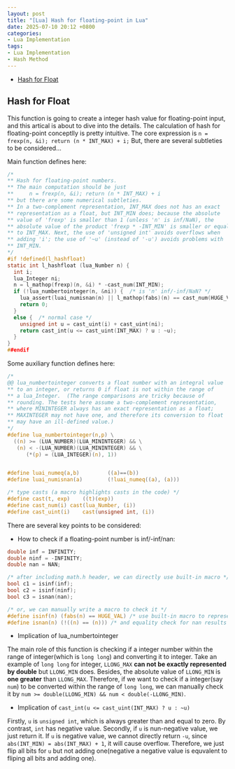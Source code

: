 ```yaml
---
layout: post
title: "[Lua] Hash for floating-point in Lua"
date: 2025-07-10 20:12 +0800
categories:
- Lua Implementation
tags:
- Lua Implementation
- Hash Method
---
```


<!--toc:start-->
- [Hash for Float](#hash-for-float)
<!--toc:end-->

## Hash for Float

This function is going to create a integer hash value for floating-point input, and this artical is about to dive into the details.
The calculation of hash for floating-point conceptlly is pretty intuitive. The core expression is `n = frexp(n, &i); return (n * INT_MAX) + i;`
But, there are several subtleties to be considered...

Main function defines here:

```c
/*
** Hash for floating-point numbers.
** The main computation should be just
**     n = frexp(n, &i); return (n * INT_MAX) + i
** but there are some numerical subtleties.
** In a two-complement representation, INT_MAX does not has an exact
** representation as a float, but INT_MIN does; because the absolute
** value of 'frexp' is smaller than 1 (unless 'n' is inf/NaN), the
** absolute value of the product 'frexp * -INT_MIN' is smaller or equal
** to INT_MAX. Next, the use of 'unsigned int' avoids overflows when
** adding 'i'; the use of '~u' (instead of '-u') avoids problems with
** INT_MIN.
*/
#if !defined(l_hashfloat)
static int l_hashfloat (lua_Number n) {
  int i;
  lua_Integer ni;
  n = l_mathop(frexp)(n, &i) * -cast_num(INT_MIN);
  if (!lua_numbertointeger(n, &ni)) {  /* is 'n' inf/-inf/NaN? */
    lua_assert(luai_numisnan(n) || l_mathop(fabs)(n) == cast_num(HUGE_VAL));
    return 0;
  }
  else {  /* normal case */
    unsigned int u = cast_uint(i) + cast_uint(ni);
    return cast_int(u <= cast_uint(INT_MAX) ? u : ~u);
  }
}
##endif
```

Some auxiliary function defines here:

```c
/*
@@ lua_numbertointeger converts a float number with an integral value
** to an integer, or returns 0 if float is not within the range of
** a lua_Integer.  (The range comparisons are tricky because of
** rounding. The tests here assume a two-complement representation,
** where MININTEGER always has an exact representation as a float;
** MAXINTEGER may not have one, and therefore its conversion to float
** may have an ill-defined value.)
*/
#define lua_numbertointeger(n,p) \
  ((n) >= (LUA_NUMBER)(LUA_MININTEGER) && \
   (n) < -(LUA_NUMBER)(LUA_MININTEGER) && \
      (*(p) = (LUA_INTEGER)(n), 1))


#define luai_numeq(a,b)         ((a)==(b))
#define luai_numisnan(a)        (!luai_numeq((a), (a)))

/* type casts (a macro highlights casts in the code) */
#define cast(t, exp)	((t)(exp))
#define cast_num(i)	cast(lua_Number, (i))
#define cast_uint(i)	cast(unsigned int, (i))
```

There are several key points to be considered:

- How to check if a floating-point number is inf/-inf/nan:

```c
double inf = INFINITY;
double ninf = -INFINITY;
double nan = NAN;

/* after including math.h header, we can directly use built-in macro */
bool c1 = isinf(inf);
bool c2 = isinf(ninf);
bool c3 = isnan(nan);

/* or, we can manually write a macro to check it */
#define isinf(n) (fabs(n) == HUGE_VAL) /* use built-in macro to represent int */
#define isnan(n) (!((n) == (n))) /* and equality check for nan results faile */
```

- Implication of lua_numbertointeger

The main role of this function is checking if a integer number within the range of integer(which is `long long`) and converting it to integer.
Take an example of `long long` for integer, `LLONG_MAX` **can not be exactly represented by double** but `LLONG_MIN` does. Besides, 
the absolute value of `LLONG_MIN` is **one greater** than `LLONG_MAX`. Therefore, if we want to check if a integer(say `num`) to be converted 
within the range of `long long`, we can manually check it by `num >= double(LLONG_MIN) && num < double(-LLONG_MIN)`.

- Implication of `cast_int(u <= cast_uint(INT_MAX) ? u : ~u)`

Firstly, `u` is `unsigned int`, which is always greater than and equal to zero. By contrast, `int` has negative value. Secondly, if `u` is nun-negative 
value, we just return it. If `u` is negative value, we cannot directly return `-u`, since `abs(INT_MIN) = abs(INT_MAX) + 1`, it will cause overflow.
Therefore, we just flip all bits for `u` but not adding one(negative a negative value is equvalent to fliping all bits and adding one).
